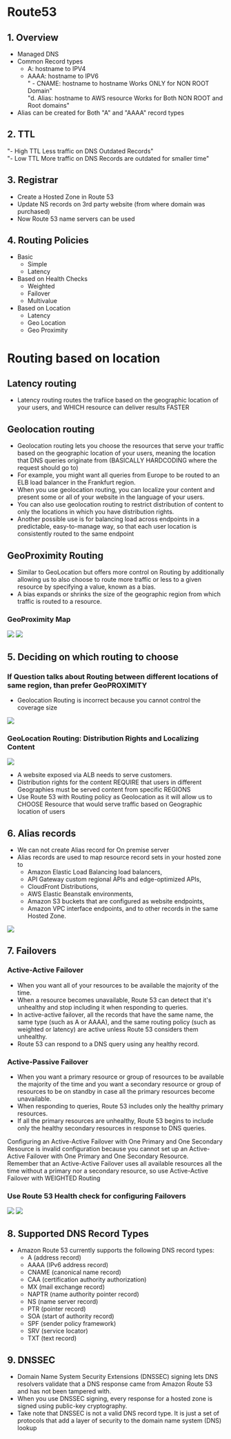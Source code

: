 # Route53											
## 1. Overview		
- Managed DNS		
- Common Record types		
  - A: hostname to IPV4		
  - AAAA: hostname to IPV6		
"  - CNAME: 
hostname to hostname 
Works ONLY for NON ROOT Domain"		
"d. Alias: 
hostname to AWS resource
Works for Both NON ROOT and Root domains"		
- Alias can be created for Both "A" and "AAAA" record types		
## 2. TTL		
"- High TTL
Less traffic on DNS
Outdated Records"		
"- Low TTL
More traffic on DNS
Records are outdated for smaller time"		
## 3. Registrar		
- Create a Hosted Zone in Route 53		
- Update NS records on 3rd party website (from where domain was purchased)		
- Now Route 53 name servers can be used		
## 4. Routing Policies		
- Basic		
  - Simple
  - Latency	
- Based on Health Checks		
  - Weighted
  - Failover
  - Multivalue
- Based on Location		
  - Latency
  - Geo Location
  - Geo Proximity

# Routing based on location
## Latency routing										
- Latency routing routes the trafiice based on the geographic location of your users, and WHICH resource can deliver results FASTER
## Geolocation routing										
- Geolocation routing lets you choose the resources that serve your traffic based on the geographic location of your users, meaning the location that DNS queries originate from (BASICALLY HARDCODING where the request should go to)										
- For example, you might want all queries from Europe to be routed to an ELB load balancer in the Frankfurt region.					
- When you use geolocation routing, you can localize your content and present some or all of your website in the language of your users.
- You can also use geolocation routing to restrict distribution of content to only the locations in which you have distribution rights.
- Another possible use is for balancing load across endpoints in a predictable, easy-to-manage way, so that each user location is consistently routed to the same endpoint								
## GeoProximity Routing										
- Similar to GeoLocation but offers more control on Routing by additionally allowing us to also choose to route more traffic or less to a given resource by specifying a value, known as a bias.										
- A bias expands or shrinks the size of the geographic region from which traffic is routed to a resource.				
### GeoProximity Map
<img src="images/2.png">

<img src="images/3.png">

## 5. Deciding on which routing to choose
### If Question talks about Routing between different locations of same region, than prefer GeoPROXIMITY	
- Geolocation Routing is incorrect because you cannot control the coverage size
<img src="images/4.png">

### GeoLocation Routing: Distribution Rights and Localizing Content
<img src="images/5.png">

- A website exposed via ALB needs to serve customers. 
- Distribution rights for the content REQUIRE that users in different Geographies must be served content from specific REGIONS
- Use Route 53 with Routing policy as Geolocation as it will allow us to CHOOSE Resource that would serve traffic based on Geographic location of users
## 6. Alias records
- We can not create Alias record for On premise server											
- Alias records are used to map resource record sets in your hosted zone to 
  - Amazon Elastic Load Balancing load balancers, 
  - API Gateway custom regional APIs and edge-optimized APIs, 
  - CloudFront Distributions, 
  - AWS Elastic Beanstalk environments, 
  - Amazon S3 buckets that are configured as website endpoints, 
  - Amazon VPC interface endpoints, and to other records in the same Hosted Zone.
<img src="images/1.png">

## 7. Failovers
### Active-Active Failover					
- When you want all of your resources to be available the majority of the time. 					
- When a resource becomes unavailable, Route 53 can detect that it's unhealthy and stop including it when responding to queries.					
- In active-active failover, all the records that have the same name, the same type (such as A or AAAA), and the same routing policy (such as weighted or latency) are active unless Route 53 considers them unhealthy.					
- Route 53 can respond to a DNS query using any healthy record.					
### Active-Passive Failover					
- When you want a primary resource or group of resources to be available the majority of the time and you want a secondary resource or group of resources to be on standby in case all the primary resources become unavailable.					
- When responding to queries, Route 53 includes only the healthy primary resources.					
- If all the primary resources are unhealthy, Route 53 begins to include only the healthy secondary resources in response to DNS queries.					

Configuring an Active-Active Failover with One Primary and One Secondary Resource is invalid configuration because you cannot set up an Active-Active Failover with One Primary and One Secondary Resource.											
Remember that an Active-Active Failover uses all available resources all the time without a primary nor a secondary resource, so use Active-Active Failover with WEIGHTED Routing											
											
### Use Route 53 Health check for configuring Failovers		
<img src="images/6.png">

<img src="images/7.png">

## 8. Supported DNS Record Types
- Amazon Route 53 currently supports the following DNS record types:
  - A (address record)
  - AAAA (IPv6 address record)
  - CNAME (canonical name record)
  - CAA (certification authority authorization)
  - MX (mail exchange record)
  - NAPTR (name authority pointer record)
  - NS (name server record)
  - PTR (pointer record)
  - SOA (start of authority record)
  - SPF (sender policy framework)
  - SRV (service locator)
  - TXT (text record)					
## 9. DNSSEC											
- Domain Name System Security Extensions (DNSSEC) signing lets DNS resolvers validate that a DNS response came from Amazon Route 53 and has not been tampered with. 
- When you use DNSSEC signing, every response for a hosted zone is signed using public-key cryptography.
- Take note that DNSSEC is not a valid DNS record type. It is just a set of protocols that add a layer of security to the domain name system (DNS) lookup
